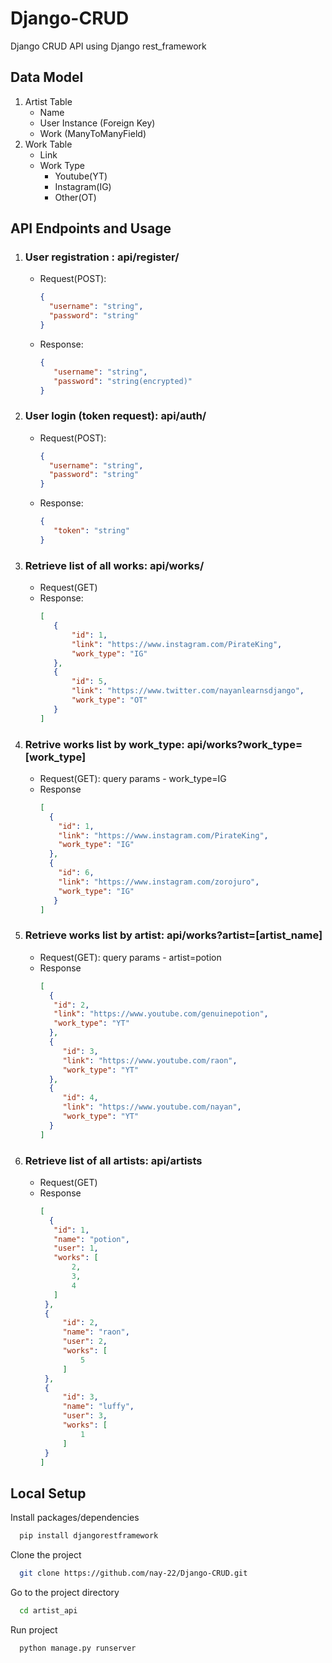 # Django-CRUD
Django CRUD API using Django rest_framework

## Data Model
1) Artist Table
   - Name
   - User Instance (Foreign Key)
   - Work (ManyToManyField)
2) Work Table
   - Link
   - Work Type
     - Youtube(YT)
     - Instagram(IG)
     - Other(OT)
    
## API Endpoints and Usage
1) ### User registration : **api/register/**
   - Request(POST):
     ```json
     {
       "username": "string",
       "password": "string"
     }
     ```
   - Response:
     ```json
     {
        "username": "string",
        "password": "string(encrypted)"
     }
     ```
2) ### User login (token request): **api/auth/**
   - Request(POST):
     ```json
     {
       "username": "string",
       "password": "string"
     }
     ```
   - Response:
     ```json
     {
        "token": "string"
     }
     ```
3) ### Retrieve list of all works: **api/works/**
   - Request(GET)
   - Response:
     ```json
     [
        {
            "id": 1,
            "link": "https://www.instagram.com/PirateKing",
            "work_type": "IG"
        },
        {
            "id": 5,
            "link": "https://www.twitter.com/nayanlearnsdjango",
            "work_type": "OT"
        }
     ]
     ```
4) ### Retrive works list by work_type: **api/works?work_type=[work_type]**
   - Request(GET): query params - work_type=IG
   - Response
     ```json
     [
       {
         "id": 1,
         "link": "https://www.instagram.com/PirateKing",
         "work_type": "IG"
       },
       {
         "id": 6,
         "link": "https://www.instagram.com/zorojuro",
         "work_type": "IG"
        }
     ]
     ```
5) ### Retrieve works list by artist: **api/works?artist=[artist_name]**
   - Request(GET): query params - artist=potion
   - Response
     ```json
     [
       {
        "id": 2,
        "link": "https://www.youtube.com/genuinepotion",
        "work_type": "YT"
       },
       {
          "id": 3,
          "link": "https://www.youtube.com/raon",
          "work_type": "YT"
       },
       {
          "id": 4,
          "link": "https://www.youtube.com/nayan",
          "work_type": "YT"
       }
     ]
     ```
6) ### Retrieve list of all artists: **api/artists**
   - Request(GET)
   - Response
     ```json
     [
       {
        "id": 1,
        "name": "potion",
        "user": 1,
        "works": [
            2,
            3,
            4
        ]
      },
      {
          "id": 2,
          "name": "raon",
          "user": 2,
          "works": [
              5
          ]
      },
      {
          "id": 3,
          "name": "luffy",
          "user": 3,
          "works": [
              1
          ]
      }
     ]
     ```

## Local Setup
Install packages/dependencies
```bash
  pip install djangorestframework
```
Clone the project
```bash
  git clone https://github.com/nay-22/Django-CRUD.git
```

Go to the project directory
```bash
  cd artist_api
```

Run project
```bash
  python manage.py runserver
```



